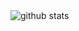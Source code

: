 

<picture decoding="async" loading="lazy">
  <img alt="github stats" src="https://pixel-profile.vercel.app/api/github-stats?username=OnethSayakkara&theme=road_trip&pixelate_avatar=true">
</picture>

